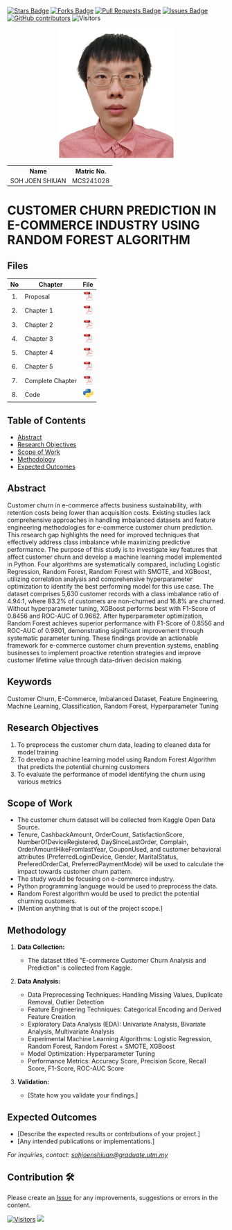<a href="https://github.com/drshahizan/research-design/stargazers"><img src="https://img.shields.io/github/stars/drshahizan/research-design" alt="Stars Badge"/></a>
<a href="https://github.com/drshahizan/research-design/network/members"><img src="https://img.shields.io/github/forks/drshahizan/research-design" alt="Forks Badge"/></a>
<a href="https://github.com/drshahizan/research-design/pulls"><img src="https://img.shields.io/github/issues-pr/drshahizan/research-design" alt="Pull Requests Badge"/></a>
<a href="https://github.com/drshahizan/research-design"><img src="https://img.shields.io/github/issues/drshahizan/research-design" alt="Issues Badge"/></a>
<a href="https://github.com/drshahizan/research-design/graphs/contributors"><img alt="GitHub contributors" src="https://img.shields.io/github/contributors/drshahizan/research-design?color=2b9348"></a>
![Visitors](https://api.visitorbadge.io/api/visitors?path=https%3A%2F%2Fgithub.com%2Fdrshahizan%2BDM&labelColor=%23d9e3f0&countColor=%23697689&style=flat)

<p align="center">
  <img height="300px" src="img/person_icon.png" alt="Profile Image">
</p>

<table align="center">
  <tr>
    <th>Name</th>
    <th>Matric No.</th>
  </tr>
  <tr>
    <td>SOH JOEN SHIUAN</td>
    <td>MCS241028</td>
  </tr>
</table>

# CUSTOMER CHURN PREDICTION IN E-COMMERCE INDUSTRY USING RANDOM FOREST ALGORITHM

## Files

| No  | Chapter     |                                                 File |
| :-: | ---------- | :---------------------------------------------------------------------------------------------------: |
|  1.  | Proposal | <a href="proposal/"><img src="img/pdf.svg" width="24px" height="24px"></a> |
|  2.  | Chapter 1 | <a href="c1/"><img src="img/pdf.svg" width="24px" height="24px"></a> |
|  3.  | Chapter 2 | <a href="c2/"><img src="img/pdf.svg" width="24px" height="24px"></a> |
|  4.  | Chapter 3 | <a href="c3/"><img src="img/pdf.svg" width="24px" height="24px"></a> |
|  5.  | Chapter 4 | <a href="c4/"><img src="img/pdf.svg" width="24px" height="24px"></a> |
|  6.  | Chapter 5 | <a href="c5/"><img src="img/pdf.svg" width="24px" height="24px"></a> |
|  7.  | Complete Chapter | <a href="Full Chapter/"><img src="img/pdf.svg" width="24px" height="24px"></a> |
|  8.  | Code | <a href="code"><img src="img/python_icon.png" width="24px" height="24px"></a> |


## Table of Contents
- [Abstract](#abstract)
- [Research Objectives](#research-objectives)
- [Scope of Work](#scope-of-work)
- [Methodology](#methodology)
- [Expected Outcomes](#expected-outcomes)

## Abstract

Customer churn in e-commerce affects business sustainability, with retention costs being lower than acquisition costs. Existing studies lack comprehensive approaches in handling imbalanced datasets and feature engineering methodologies for e-commerce customer churn prediction. This research gap highlights the need for improved techniques that effectively address class imbalance while maximizing predictive performance. The purpose of this study is to investigate key features that affect customer churn and develop a machine learning model implemented in Python. Four algorithms are systematically compared, including Logistic Regression, Random Forest, Random Forest with SMOTE, and XGBoost, utilizing correlation analysis and comprehensive hyperparameter optimization to identify the best performing model for this use case. The dataset comprises 5,630 customer records with a class imbalance ratio of 4.94:1, where 83.2% of customers are non-churned and 16.8% are churned. Without hyperparameter tuning, XGBoost performs best with F1-Score of 0.8456 and ROC-AUC of 0.9662. After hyperparameter optimization, Random Forest achieves superior performance with F1-Score of 0.8556 and ROC-AUC of 0.9801, demonstrating significant improvement through systematic parameter tuning. These findings provide an actionable framework for e-commerce customer churn prevention systems, enabling businesses to implement proactive retention strategies and improve customer lifetime value through data-driven decision making.

## Keywords

Customer Churn, E-Commerce, Imbalanced Dataset, Feature Engineering, Machine Learning, Classification, Random Forest, Hyperparameter Tuning

## Research Objectives

1. To preprocess the customer churn data, leading to cleaned data for model training
2. To develop a machine learning model using Random Forest Algorithm that predicts the potential churning customers
3. To evaluate the performance of model identifying the churn using various metrics

## Scope of Work
- The customer churn dataset will be collected from Kaggle Open Data Source.
- Tenure, CashbackAmount, OrderCount, SatisfactionScore, NumberOfDeviceRegistered, DaySinceLastOrder, Complain, OrderAmountHikeFromlastYear, CouponUsed, and customer behavioral attributes (PreferredLoginDevice, Gender, MaritalStatus, PreferedOrderCat, PreferredPaymentMode) will be used to calculate the impact towards customer churn pattern.
- The study would be focusing on e-commerce industry.
- Python programming language would be used to preprocess the data.
- Random Forest algorithm would be used to predict the potential churning customers.
- [Mention anything that is out of the project scope.]

## Methodology

1. **Data Collection:**
   - The dataset titled "E-commerce Customer Churn Analysis and Prediction" is collected from Kaggle.

2. **Data Analysis:**
   - Data Preprocessing Techniques: Handling Missing Values, Duplicate Removal, Outlier Detection
   - Feature Engineering Techniques: Categorical Encoding and Derived Feature Creation
   - Exploratory Data Analysis (EDA): Univariate Analysis, Bivariate Analysis, Multivariate Analysis
   - Experimental Machine Learning Algorithms: Logistic Regression, Random Forest, Random Forest + SMOTE, XGBoost
   - Model Optimization: Hyperparameter Tuning
   - Performance Metrics: Accuracy Score, Precision Score, Recall Score, F1-Score, ROC-AUC Score
  
3. **Validation:**
   - [State how you validate your findings.]

## Expected Outcomes

- [Describe the expected results or contributions of your project.]
- [Any intended publications or implementations.]

*For inquiries, contact: sohjoenshiuan@graduate.utm.my*

 




## Contribution 🛠️
Please create an [Issue](https://github.com/drshahizan/research-design/issues) for any improvements, suggestions or errors in the content.

[![Visitors](https://api.visitorbadge.io/api/visitors?path=https%3A%2F%2Fgithub.com%2Fdrshahizan&labelColor=%23697689&countColor=%23555555&style=plastic)](https://visitorbadge.io/status?path=https%3A%2F%2Fgithub.com%2Fdrshahizan)
![](https://hit.yhype.me/github/profile?user_id=81284918)


